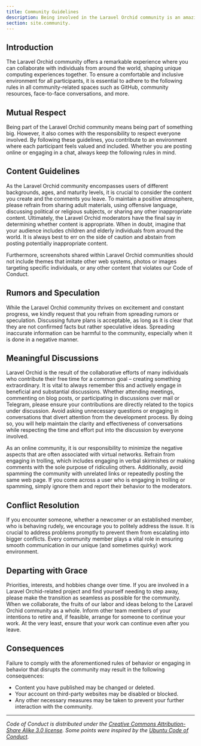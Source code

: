 ```yaml
---
title: Community Guidelines
description: Being involved in the Laravel Orchid community is an amazing experience
section: site.community.
---
```


## Introduction

The Laravel Orchid community offers a remarkable experience where you can collaborate with individuals from around the world, shaping unique computing experiences together. To ensure a comfortable and inclusive environment for all participants, it is essential to adhere to the following rules in all community-related spaces such as GitHub, community resources, face-to-face conversations, and more.

## Mutual Respect

Being part of the Laravel Orchid community means being part of something big. However, it also comes with the responsibility to respect everyone involved. By following these guidelines, you contribute to an environment where each participant feels valued and included. Whether you are posting online or engaging in a chat, always keep the following rules in mind.

## Content Guidelines

As the Laravel Orchid community encompasses users of different backgrounds, ages, and maturity levels, it is crucial to consider the content you create and the comments you leave. To maintain a positive atmosphere, please refrain from sharing adult materials, using offensive language, discussing political or religious subjects, or sharing any other inappropriate content. Ultimately, the Laravel Orchid moderators have the final say in determining whether content is appropriate. When in doubt, imagine that your audience includes children and elderly individuals from around the world. It is always best to err on the side of caution and abstain from posting potentially inappropriate content.

Furthermore, screenshots shared within Laravel Orchid communities should not include themes that imitate other web systems, photos or images targeting specific individuals, or any other content that violates our Code of Conduct.

## Rumors and Speculation

While the Laravel Orchid community thrives on excitement and constant progress, we kindly request that you refrain from spreading rumors or speculation. Discussing future plans is acceptable, as long as it is clear that they are not confirmed facts but rather speculative ideas. Spreading inaccurate information can be harmful to the community, especially when it is done in a negative manner.

## Meaningful Discussions

Laravel Orchid is the result of the collaborative efforts of many individuals who contribute their free time for a common goal – creating something extraordinary. It is vital to always remember this and actively engage in beneficial and substantial discussions. Whether attending meetings, commenting on blog posts, or participating in discussions over mail or Telegram, please ensure your contributions are directly related to the topics under discussion. Avoid asking unnecessary questions or engaging in conversations that divert attention from the development process. By doing so, you will help maintain the clarity and effectiveness of conversations while respecting the time and effort put into the discussion by everyone involved.

As an online community, it is our responsibility to minimize the negative aspects that are often associated with virtual networks. Refrain from engaging in trolling, which includes engaging in verbal skirmishes or making comments with the sole purpose of ridiculing others. Additionally, avoid spamming the community with unrelated links or repeatedly posting the same web page. If you come across a user who is engaging in trolling or spamming, simply ignore them and report their behavior to the moderators.

## Conflict Resolution

If you encounter someone, whether a newcomer or an established member, who is behaving rudely, we encourage you to politely address the issue. It is crucial to address problems promptly to prevent them from escalating into bigger conflicts. Every community member plays a vital role in ensuring smooth communication in our unique (and sometimes quirky) work environment.

## Departing with Grace

Priorities, interests, and hobbies change over time. If you are involved in a Laravel Orchid-related project and find yourself needing to step away, please make the transition as seamless as possible for the community. When we collaborate, the fruits of our labor and ideas belong to the Laravel Orchid community as a whole. Inform other team members of your intentions to retire and, if feasible, arrange for someone to continue your work. At the very least, ensure that your work can continue even after you leave.

## Consequences

Failure to comply with the aforementioned rules of behavior or engaging in behavior that disrupts the community may result in the following consequences:

- Content you have published may be changed or deleted.
- Your account on third-party websites may be disabled or blocked.
- Any other necessary measures may be taken to prevent your further interaction with the community.

----------

_Code of Conduct is distributed under the [Creative Commons Attribution-Share Alike 3.0 license](http://creativecommons.org/licenses/by-sa/3.0/). 
Some points were inspired by the [Ubuntu Code of Conduct](http://www.ubuntu.com/about/about-ubuntu/conduct)._
